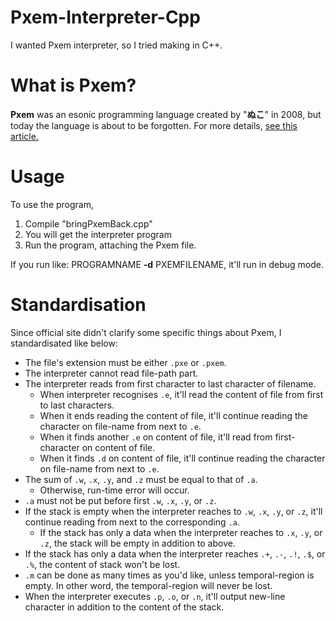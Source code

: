 # Pxem-Interpreter-Cpp
I wanted Pxem interpreter, so I tried making in C++.

# What is Pxem?
**Pxem** was an esonic programming language created by "**ぬこ**" in 2008, but today the language is about to be forgotten. For more details, [see this article.](https://esolangs.org/wiki/Pxem)

# Usage
To use the program,

1. Compile "bringPxemBack.cpp"
2. You will get the interpreter program
3. Run the program, attaching the Pxem file.

If you run like: PROGRAMNAME **-d** PXEMFILENAME, it'll run in debug mode.

# Standardisation
Since official site didn't clarify some specific things about Pxem, I standardisated like below:

* The file's extension must be either `.pxe` or `.pxem`.
* The interpreter cannot read file-path part.
* The interpreter reads from first character to last character of filename.
  * When interpreter recognises `.e`, it'll read the content of file from first to last characters.
  * When it ends reading the content of file, it'll continue reading the character on file-name from next to `.e`.
  * When it finds another `.e` on content of file, it'll read from first-character on content of file.
  * When it finds `.d` on content of file, it'll continue reading the character on file-name from next to `.e`.
* The sum of `.w`, `.x`, `.y`, and `.z` must be equal to that of `.a`.
  * Otherwise, run-time error will occur.
* `.a` must not be put before first `.w`, `.x`, `.y`, or `.z`.
* If the stack is empty when the interpreter reaches to `.w`, `.x`, `.y`, or `.z`, it'll continue reading from next to the corresponding `.a`.
  * If the stack has only a data when the interpreter reaches to `.x`, `.y`, or `.z`, the stack will be empty in addition to above.
* If the stack has only a data when the interpreter reaches `.+`, `.-`, `.!`, `.$`, or `.%`, the content of stack won't be lost.
* `.m` can be done as many times as you'd like, unless temporal-region is empty. In other word, the temporal-region will never be lost.
* When the interpreter executes `.p`, `.o`, or `.n`, it'll output new-line character in addition to the content of the stack.
